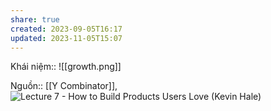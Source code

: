 ```yaml
---
share: true
created: 2023-09-05T16:17
updated: 2023-11-05T15:07
---
```

Khái niệm:: 
![[growth.png]]

Nguồn:: [[Y Combinator]], ![Lecture 7 - How to Build Products Users Love (Kevin Hale)](https://www.youtube.com/watch?v=sz_LgBAGYyo)
